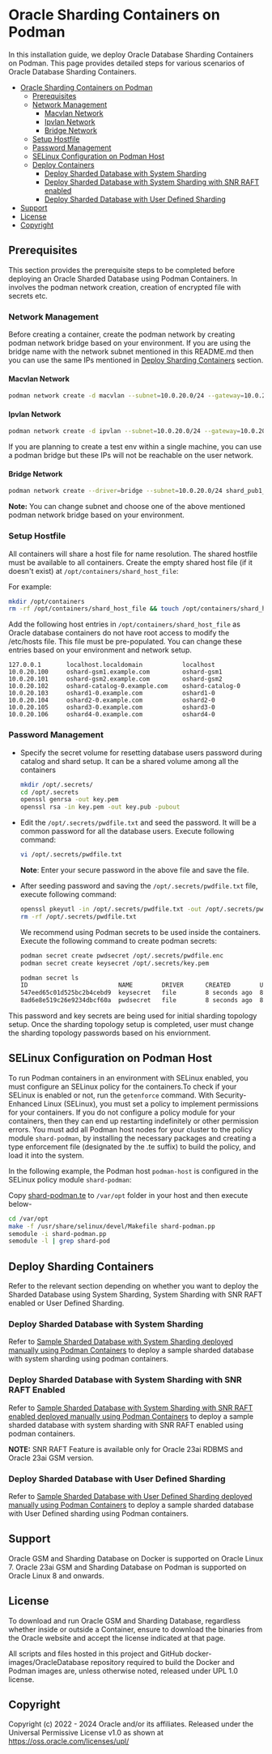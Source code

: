 # Oracle Sharding Containers on Podman

In this installation guide, we deploy Oracle Database Sharding Containers on Podman. This page provides detailed steps for various scenarios of Oracle Database Sharding Containers.
- [Oracle Sharding Containers on Podman](#oracle-sharding-containers-on-podman)
  - [Prerequisites](#prerequisites)
  - [Network Management](#network-management)
    - [Macvlan Network](#macvlan-network)
    - [Ipvlan Network](#ipvlan-network)
    - [Bridge Network](#bridge-network)
  - [Setup Hostfile](#setup-hostfile)
  - [Password Management](#password-management)
  - [SELinux Configuration on Podman Host](#selinux-configuration-on-podman-host)
  - [Deploy Containers](#deploy-containers)
    - [Deploy Sharded Database with System Sharding](#deploy-sharded-database-with-system-sharding)
    - [Deploy Sharded Database with System Sharding with SNR RAFT enabled](#deploy-sharded-database-with-user-defined-sharding-with-snr-raft-enabled)
    - [Deploy Sharded Database with User Defined Sharding](#deploy-sharded-database-with-user-defined-sharding)
- [Support](#support)
- [License](#license)
- [Copyright](#copyright)



## Prerequisites

This section provides the prerequisite steps to be completed before deploying an Oracle Sharded Database using Podman Containers. In involves the podman network creation, creation of encrypted file with secrets etc. 


### Network Management

Before creating a container, create the podman network by creating podman network bridge based on your environment. If you are using the bridge name with the network subnet mentioned in this README.md then you can use the same IPs mentioned in [Deploy Sharding Containers](#create-containers) section.

#### Macvlan Network

```bash
podman network create -d macvlan --subnet=10.0.20.0/24 --gateway=10.0.20.1 -o parent=ens5 shard_pub1_nw
```

#### Ipvlan Network

```bash
podman network create -d ipvlan --subnet=10.0.20.0/24 --gateway=10.0.20.1 -o parent=ens5 shard_pub1_nw
```

If you are planning to create a test env within a single machine, you can use a podman bridge but these IPs will not be reachable on the user network.

#### Bridge Network

```bash
podman network create --driver=bridge --subnet=10.0.20.0/24 shard_pub1_nw
```

**Note:** You can change subnet and choose one of the above mentioned podman network bridge based on your environment.

### Setup Hostfile

All containers will share a host file for name resolution.  The shared hostfile must be available to all containers. Create the empty shared host file (if it doesn't exist) at `/opt/containers/shard_host_file`:

For example:

```bash
mkdir /opt/containers
rm -rf /opt/containers/shard_host_file && touch /opt/containers/shard_host_file
```

Add the following host entries in `/opt/containers/shard_host_file` as Oracle database containers do not have root access to modify the /etc/hosts file. This file must be pre-populated. You can change these entries based on your environment and network setup.

```text
127.0.0.1       localhost.localdomain           localhost
10.0.20.100     oshard-gsm1.example.com         oshard-gsm1
10.0.20.101     oshard-gsm2.example.com         oshard-gsm2
10.0.20.102     oshard-catalog-0.example.com    oshard-catalog-0
10.0.20.103     oshard1-0.example.com           oshard1-0
10.0.20.104     oshard2-0.example.com           oshard2-0
10.0.20.105     oshard3-0.example.com           oshard3-0
10.0.20.106     oshard4-0.example.com           oshard4-0
```

### Password Management

* Specify the secret volume for resetting database users password during catalog and shard setup. It can be a shared volume among all the containers

  ```bash
  mkdir /opt/.secrets/
  cd /opt/.secrets
  openssl genrsa -out key.pem
  openssl rsa -in key.pem -out key.pub -pubout
  ```

* Edit the `/opt/.secrets/pwdfile.txt` and seed the password. It will be a common password for all the database users. Execute following command:

  ```bash
  vi /opt/.secrets/pwdfile.txt
  ```
  **Note**: Enter your secure password in the above file and save the file.

* After seeding password and saving the `/opt/.secrets/pwdfile.txt` file, execute following command:
  ```bash
  openssl pkeyutl -in /opt/.secrets/pwdfile.txt -out /opt/.secrets/pwdfile.enc -pubin -inkey /opt/.secrets/key.pub -encrypt
  rm -rf /opt/.secrets/pwdfile.txt
  ```
  We recommend using Podman secrets to be used inside the containers. Execute the following command to create podman secrets:
  
  ```bash
  podman secret create pwdsecret /opt/.secrets/pwdfile.enc
  podman secret create keysecret /opt/.secrets/key.pem

  podman secret ls
  ID                         NAME        DRIVER      CREATED        UPDATED
  547eed65c01d525bc2b4cebd9  keysecret   file        8 seconds ago  8 seconds ago
  8ad6e8e519c26e9234dbcf60a  pwdsecret   file        8 seconds ago  8 seconds ago
  ```
This password and key secrets are being used for initial sharding topology setup. Once the sharding topology setup is completed, user must change the sharding topology passwords based on his enviornment.

## SELinux Configuration on Podman Host
To run Podman containers in an environment with SELinux enabled, you must configure an SELinux policy for the containers.To check if your SELinux is enabled or not, run the `getenforce` command.
With Security-Enhanced Linux (SELinux), you must set a policy to implement permissions for your containers. If you do not configure a policy module for your containers, then they can end up restarting indefinitely or other permission errors. You must add all Podman host nodes for your cluster to the policy module `shard-podman`, by installing the necessary packages and creating a type enforcement file (designated by the .te suffix) to build the policy, and load it into the system. 

In the following example, the Podman host `podman-host` is configured in the SELinux policy module `shard-podman`: 

Copy [shard-podman.te](../../../containerfiles/shard-podman.te) to `/var/opt` folder in your host and then execute below-
```bash
cd /var/opt
make -f /usr/share/selinux/devel/Makefile shard-podman.pp
semodule -i shard-podman.pp
semodule -l | grep shard-pod
```
## Deploy Sharding Containers

Refer to the relevant section depending on whether you want to deploy the Sharded Database using System Sharding, System Sharding with SNR RAFT enabled or User Defined Sharding.

### Deploy Sharded Database with System Sharding

Refer to [Sample Sharded Database with System Sharding deployed manually using Podman Containers](./podman-sharded-database-with-system-sharding.md) to deploy a sample sharded database with system sharding using podman containers.


### Deploy Sharded Database with System Sharding with SNR RAFT Enabled

Refer to [Sample Sharded Database with System Sharding with SNR RAFT enabled deployed manually using Podman Containers](./podman-sharded-database-with-system-sharding-with-snr-raft-enabled.md) to deploy a sample sharded database with system sharding with SNR RAFT enabled using podman containers.

**NOTE:** SNR RAFT Feature is available only for Oracle 23ai RDBMS and Oracle 23ai GSM version.

### Deploy Sharded Database with User Defined Sharding

Refer to [Sample Sharded Database with User Defined Sharding deployed manually using Podman Containers](./podman-sharded-database-with-user-defined-sharding.md) to deploy a sample sharded database with User Defined sharding using Podman containers.


## Support

Oracle GSM and Sharding Database on Docker is supported on Oracle Linux 7. 
Oracle 23ai GSM and Sharding Database on Podman is supported on Oracle Linux 8 and onwards.


## License

To download and run Oracle GSM and Sharding Database, regardless whether inside or outside a Container, ensure to download the binaries from the Oracle website and accept the license indicated at that page.

All scripts and files hosted in this project and GitHub docker-images/OracleDatabase repository required to build the Docker and Podman images are, unless otherwise noted, released under UPL 1.0 license.


## Copyright

Copyright (c) 2022 - 2024 Oracle and/or its affiliates.
Released under the Universal Permissive License v1.0 as shown at https://oss.oracle.com/licenses/upl/